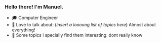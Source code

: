 ### Hello there! I'm Manuel.

<!--
**mgermanm0/mgermanm0** is a ✨ _special_ ✨ repository because its `README.md` (this file) appears on your GitHub profile.
-->

- 🎓 Computer Engineer
- 💭 Love to talk about: (_insert a loooong list of topics here_) Almost about everything!
- 🙌 Some topics I specially find them interesting: dont really know
